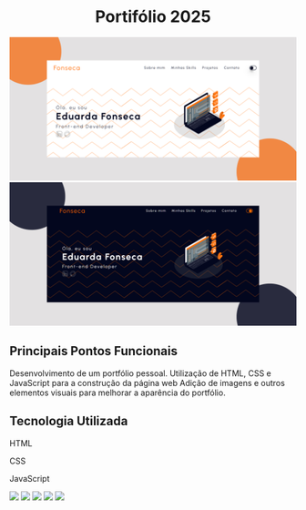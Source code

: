 <p align="center">
  <h1 align="center">Portifólio 2025</h1>
  <a>
    <img src = "Img/6.png" >
    <img src = "Img/7.png" >
  </a>

 <h2>Principais Pontos Funcionais</h2>
 
<p>Desenvolvimento de um portfólio pessoal.
Utilização de HTML, CSS e JavaScript para a construção da página web
Adição de imagens e outros elementos visuais para melhorar a aparência do portfólio.</p>


<h2>Tecnologia Utilizada</h2>

<p> HTML</p>
<p>CSS</p>
<P>JavaScript</P>
  
</p>

<div>
   <a href="https://www.instagram.com/eduarda.chf/" target="_blank"><img src="https://img.shields.io/badge/-Instagram-%23E4405F?style=for-the-badge&logo=instagram&logoColor=white" target="_blank"></a>
  <a href="https://discord.com/channels/1026563673172496535" target="_blank"><img src="https://img.shields.io/badge/Discord-7289DA?style=for-the-badge&logo=discord&logoColor=white" target="_blank"></a> 
  <a href = "mailto:me72068@gmail.com"><img src="https://img.shields.io/badge/Gmail-D14836?style=for-the-badge&logo=gmail&logoColor=white" target="_blank"></a>
  <a href="https://www.linkedin.com/in/maria-eduarda-fonseca-109862173/" target="_blank"><img src="https://img.shields.io/badge/-LinkedIn-%230077B5?style=for-the-badge&logo=linkedin&logoColor=white" target="_blank"></a> 
   <a href="https://web.telegram.org/?legacy=1#/im" target="_blank"><img src="https://img.shields.io/badge/Telegram-2CA5E0?style=for-the-badge&logo=telegram&logoColor=white" target="_blank"></a>  
    
   </div>
